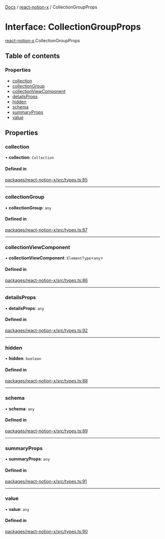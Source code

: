 [Docs](../README.md) / [react-notion-x](../modules/react_notion_x.md) / CollectionGroupProps

# Interface: CollectionGroupProps

[react-notion-x](../modules/react_notion_x.md).CollectionGroupProps

## Table of contents

### Properties

- [collection](react_notion_x.CollectionGroupProps.md#collection)
- [collectionGroup](react_notion_x.CollectionGroupProps.md#collectiongroup)
- [collectionViewComponent](react_notion_x.CollectionGroupProps.md#collectionviewcomponent)
- [detailsProps](react_notion_x.CollectionGroupProps.md#detailsprops)
- [hidden](react_notion_x.CollectionGroupProps.md#hidden)
- [schema](react_notion_x.CollectionGroupProps.md#schema)
- [summaryProps](react_notion_x.CollectionGroupProps.md#summaryprops)
- [value](react_notion_x.CollectionGroupProps.md#value)

## Properties

### collection

• **collection**: `Collection`

#### Defined in

[packages/react-notion-x/src/types.ts:85](https://github.com/ntcho/react-notion-x/blob/dbcf322/packages/react-notion-x/src/types.ts#L85)

___

### collectionGroup

• **collectionGroup**: `any`

#### Defined in

[packages/react-notion-x/src/types.ts:87](https://github.com/ntcho/react-notion-x/blob/dbcf322/packages/react-notion-x/src/types.ts#L87)

___

### collectionViewComponent

• **collectionViewComponent**: `ElementType`<`any`\>

#### Defined in

[packages/react-notion-x/src/types.ts:86](https://github.com/ntcho/react-notion-x/blob/dbcf322/packages/react-notion-x/src/types.ts#L86)

___

### detailsProps

• **detailsProps**: `any`

#### Defined in

[packages/react-notion-x/src/types.ts:92](https://github.com/ntcho/react-notion-x/blob/dbcf322/packages/react-notion-x/src/types.ts#L92)

___

### hidden

• **hidden**: `boolean`

#### Defined in

[packages/react-notion-x/src/types.ts:88](https://github.com/ntcho/react-notion-x/blob/dbcf322/packages/react-notion-x/src/types.ts#L88)

___

### schema

• **schema**: `any`

#### Defined in

[packages/react-notion-x/src/types.ts:89](https://github.com/ntcho/react-notion-x/blob/dbcf322/packages/react-notion-x/src/types.ts#L89)

___

### summaryProps

• **summaryProps**: `any`

#### Defined in

[packages/react-notion-x/src/types.ts:91](https://github.com/ntcho/react-notion-x/blob/dbcf322/packages/react-notion-x/src/types.ts#L91)

___

### value

• **value**: `any`

#### Defined in

[packages/react-notion-x/src/types.ts:90](https://github.com/ntcho/react-notion-x/blob/dbcf322/packages/react-notion-x/src/types.ts#L90)
